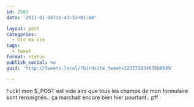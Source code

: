 ```yaml
---
id: 2501
date: '2011-01-04T15:43:52+01:00'

layout: post
categories:
  - Vis ma vie
tags:
  - tweet
format: status
publish_social: no
guid: 'http://tweets.local/?birdsite_tweet=22317293463666689'

---
```


Fuck! mon $\_POST est vide alrs que tous les champs de mon formulaire sont renseignés.. ça marchait encore bien hier pourtant.. pff